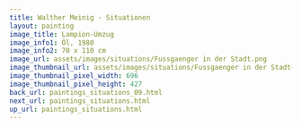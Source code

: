 ```yaml
---
title: Walther Meinig - Situationen
layout: painting
image_title: Lampion-Umzug
image_info1: Öl, 1980
image_info2: 70 x 110 cm
image_url: assets/images/situations/Fussgaenger in der Stadt.png
image_thumbnail_url: assets/images/situations/Fussgaenger in der Stadt-klein.png
image_thumbnail_pixel_width: 696
image_thumbnail_pixel_height: 427
back_url: paintings_situations_09.html
next_url: paintings_situations.html
up_url: paintings_situations.html
---
```


